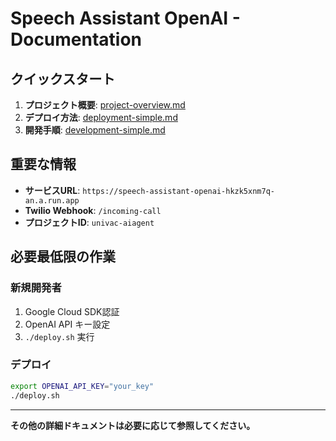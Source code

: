 # Speech Assistant OpenAI - Documentation

## クイックスタート

1. **プロジェクト概要**: [project-overview.md](project-overview.md)
2. **デプロイ方法**: [deployment-simple.md](deployment-simple.md)
3. **開発手順**: [development-simple.md](development-simple.md)

## 重要な情報

- **サービスURL**: `https://speech-assistant-openai-hkzk5xnm7q-an.a.run.app`
- **Twilio Webhook**: `/incoming-call`
- **プロジェクトID**: `univac-aiagent`

## 必要最低限の作業

### 新規開発者
1. Google Cloud SDK認証
2. OpenAI API キー設定
3. `./deploy.sh` 実行

### デプロイ
```bash
export OPENAI_API_KEY="your_key"
./deploy.sh
```

---

**その他の詳細ドキュメントは必要に応じて参照してください。**
